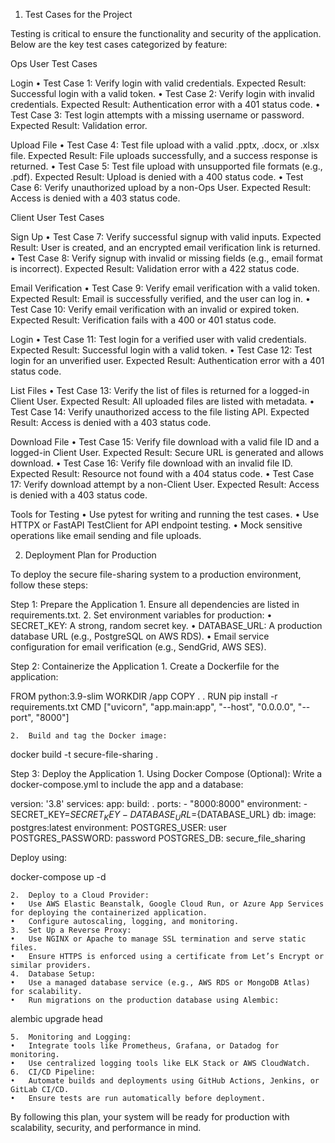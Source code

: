 1. Test Cases for the Project

Testing is critical to ensure the functionality and security of the application. Below are the key test cases categorized by feature:

Ops User Test Cases

Login
	•	Test Case 1: Verify login with valid credentials.
Expected Result: Successful login with a valid token.
	•	Test Case 2: Verify login with invalid credentials.
Expected Result: Authentication error with a 401 status code.
	•	Test Case 3: Test login attempts with a missing username or password.
Expected Result: Validation error.

Upload File
	•	Test Case 4: Test file upload with a valid .pptx, .docx, or .xlsx file.
Expected Result: File uploads successfully, and a success response is returned.
	•	Test Case 5: Test file upload with unsupported file formats (e.g., .pdf).
Expected Result: Upload is denied with a 400 status code.
	•	Test Case 6: Verify unauthorized upload by a non-Ops User.
Expected Result: Access is denied with a 403 status code.

Client User Test Cases

Sign Up
	•	Test Case 7: Verify successful signup with valid inputs.
Expected Result: User is created, and an encrypted email verification link is returned.
	•	Test Case 8: Verify signup with invalid or missing fields (e.g., email format is incorrect).
Expected Result: Validation error with a 422 status code.

Email Verification
	•	Test Case 9: Verify email verification with a valid token.
Expected Result: Email is successfully verified, and the user can log in.
	•	Test Case 10: Verify email verification with an invalid or expired token.
Expected Result: Verification fails with a 400 or 401 status code.

Login
	•	Test Case 11: Test login for a verified user with valid credentials.
Expected Result: Successful login with a valid token.
	•	Test Case 12: Test login for an unverified user.
Expected Result: Authentication error with a 401 status code.

List Files
	•	Test Case 13: Verify the list of files is returned for a logged-in Client User.
Expected Result: All uploaded files are listed with metadata.
	•	Test Case 14: Verify unauthorized access to the file listing API.
Expected Result: Access is denied with a 403 status code.

Download File
	•	Test Case 15: Verify file download with a valid file ID and a logged-in Client User.
Expected Result: Secure URL is generated and allows download.
	•	Test Case 16: Verify file download with an invalid file ID.
Expected Result: Resource not found with a 404 status code.
	•	Test Case 17: Verify download attempt by a non-Client User.
Expected Result: Access is denied with a 403 status code.

Tools for Testing
	•	Use pytest for writing and running the test cases.
	•	Use HTTPX or FastAPI TestClient for API endpoint testing.
	•	Mock sensitive operations like email sending and file uploads.

2. Deployment Plan for Production

To deploy the secure file-sharing system to a production environment, follow these steps:

Step 1: Prepare the Application
	1.	Ensure all dependencies are listed in requirements.txt.
	2.	Set environment variables for production:
	•	SECRET_KEY: A strong, random secret key.
	•	DATABASE_URL: A production database URL (e.g., PostgreSQL on AWS RDS).
	•	Email service configuration for email verification (e.g., SendGrid, AWS SES).

Step 2: Containerize the Application
	1.	Create a Dockerfile for the application:

FROM python:3.9-slim
WORKDIR /app
COPY . .
RUN pip install -r requirements.txt
CMD ["uvicorn", "app.main:app", "--host", "0.0.0.0", "--port", "8000"]


	2.	Build and tag the Docker image:

docker build -t secure-file-sharing .



Step 3: Deploy the Application
	1.	Using Docker Compose (Optional):
Write a docker-compose.yml to include the app and a database:

version: '3.8'
services:
  app:
    build: .
    ports:
      - "8000:8000"
    environment:
      - SECRET_KEY=${SECRET_KEY}
      - DATABASE_URL=${DATABASE_URL}
  db:
    image: postgres:latest
    environment:
      POSTGRES_USER: user
      POSTGRES_PASSWORD: password
      POSTGRES_DB: secure_file_sharing

Deploy using:

docker-compose up -d


	2.	Deploy to a Cloud Provider:
	•	Use AWS Elastic Beanstalk, Google Cloud Run, or Azure App Services for deploying the containerized application.
	•	Configure autoscaling, logging, and monitoring.
	3.	Set Up a Reverse Proxy:
	•	Use NGINX or Apache to manage SSL termination and serve static files.
	•	Ensure HTTPS is enforced using a certificate from Let’s Encrypt or similar providers.
	4.	Database Setup:
	•	Use a managed database service (e.g., AWS RDS or MongoDB Atlas) for scalability.
	•	Run migrations on the production database using Alembic:

alembic upgrade head


	5.	Monitoring and Logging:
	•	Integrate tools like Prometheus, Grafana, or Datadog for monitoring.
	•	Use centralized logging tools like ELK Stack or AWS CloudWatch.
	6.	CI/CD Pipeline:
	•	Automate builds and deployments using GitHub Actions, Jenkins, or GitLab CI/CD.
	•	Ensure tests are run automatically before deployment.

By following this plan, your system will be ready for production with scalability, security, and performance in mind.
